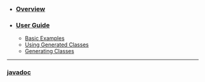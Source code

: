   * ### [Overview](Overview.md) ###
  * ### [User Guide](UserGuide.md) ###
    * [Basic Examples](BasicExamples.md)
    * [Using Generated Classes](UseGenClasses.md)
    * [Generating Classes](GenClasses.md)

---

### [javadoc](http://csvdict.googlecode.com/svn/trunk/csvdict/javadoc/index.html) ###